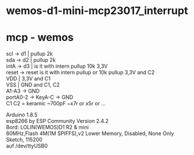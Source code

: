 # wemos-d1-mini-mcp23017_interrupt

# mcp   - wemos  
scl   -> d1 | pullup 2k  
sda   -> d2 | pullup 2k  
intA  -> d3 | is it with intern pullup 10k 3,3V  
reset -> reset is it with intern pullup or 10k pullup 3,3V and C2  
VDD | 3,3V and C1  
VSS | GND and C1, C2  
A1-A3 -> GND  
portA0-2 -> KeyA-C -> GND  
C1 C2 = keramic ~700pF ~x7r or x5r or ...   

Arduino 1.8.5  
esp8266 by ESP Community Version 2.4.2  
Bord: LOLIN(WEMOS)D1 R2 & mini  
80MHz,Flash 4M(1M SPIFFS),v2 Lower Memory, Disabled, None Only Sketch, 115200  
auf /dev/ttyUSB0  

